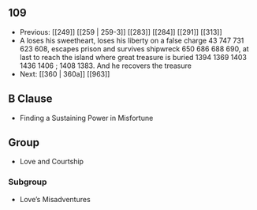 ## 109
- Previous: [[249]] [[259 | 259-3]] [[283]] [[284]] [[291]] [[313]] 
- A loses his sweetheart, loses his liberty on a false charge 43 747 731 623 608, escapes prison and survives shipwreck 650 686 688 690, at last to reach the island where great treasure is buried 1394 1369 1403 1436 1406 ; 1408 1383. And he recovers the treasure
- Next: [[360 | 360a]] [[963]] 

## B Clause
- Finding a Sustaining Power in Misfortune

## Group
- Love and Courtship

### Subgroup
- Love’s Misadventures

